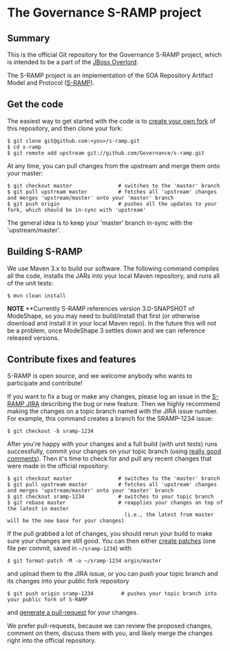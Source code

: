 # The Governance S-RAMP project

## Summary

This is the official Git repository for the Governance S-RAMP project, which is intended to be a part of the [JBoss Overlord](http://www.jboss.org/overlord).

The S-RAMP project is an implementation of the SOA Repository Artifact Model and Protocol ([S-RAMP](https://www.oasis-open.org/committees/s-ramp/)).

## Get the code

The easiest way to get started with the code is to [create your own fork](http://help.github.com/forking/) of this repository, and then clone your fork:

	$ git clone git@github.com:<you>/s-ramp.git
	$ cd s-ramp
	$ git remote add upstream git://github.com/Governance/s-ramp.git
	
At any time, you can pull changes from the upstream and merge them onto your master:

	$ git checkout master               # switches to the 'master' branch
	$ git pull upstream master          # fetches all 'upstream' changes and merges 'upstream/master' onto your 'master' branch
	$ git push origin                   # pushes all the updates to your fork, which should be in-sync with 'upstream'

The general idea is to keep your 'master' branch in-sync with the 'upstream/master'.

## Building S-RAMP

We use Maven 3.x to build our software. The following command compiles all the code, installs the JARs into your local Maven repository, and runs all of the unit tests:

	$ mvn clean install

**NOTE** **Currently S-RAMP references version 3.0-SNAPSHOT of ModeShape, so you may need to build/install that first (or otherwise download and install 
it in your local Maven repo).  In the future this will not be a problem, once ModeShape 3 settles down and we can reference released versions.


## Contribute fixes and features

S-RAMP is open source, and we welcome anybody who wants to participate and contribute!

If you want to fix a bug or make any changes, please log an issue in the [S-RAMP JIRA](http://issues.jboss.org/browse/SRAMP) describing the bug
or new feature. Then we highly recommend making the changes on a topic branch named with the JIRA issue number. For example, this command creates
a branch for the SRAMP-1234 issue:

	$ git checkout -b sramp-1234

After you're happy with your changes and a full build (with unit tests) runs successfully, commit your changes on your topic branch
(using [really good comments](http://community.jboss.org/wiki/OverlordDevelopmentGuidelines#Commits)). Then it's time to check for
and pull any recent changes that were made in the official repository:

	$ git checkout master               # switches to the 'master' branch
	$ git pull upstream master          # fetches all 'upstream' changes and merges 'upstream/master' onto your 'master' branch
	$ git checkout sramp-1234           # switches to your topic branch
	$ git rebase master                 # reapplies your changes on top of the latest in master
	                                      (i.e., the latest from master will be the new base for your changes)

If the pull grabbed a lot of changes, you should rerun your build to make sure your changes are still good.
You can then either [create patches](http://progit.org/book/ch5-2.html) (one file per commit, saved in `~/sramp-1234`) with 

	$ git format-patch -M -o ~/sramp-1234 orgin/master

and upload them to the JIRA issue, or you can push your topic branch and its changes into your public fork repository

	$ git push origin sramp-1234         # pushes your topic branch into your public fork of S-RAMP

and [generate a pull-request](http://help.github.com/pull-requests/) for your changes. 

We prefer pull-requests, because we can review the proposed changes, comment on them,
discuss them with you, and likely merge the changes right into the official repository.